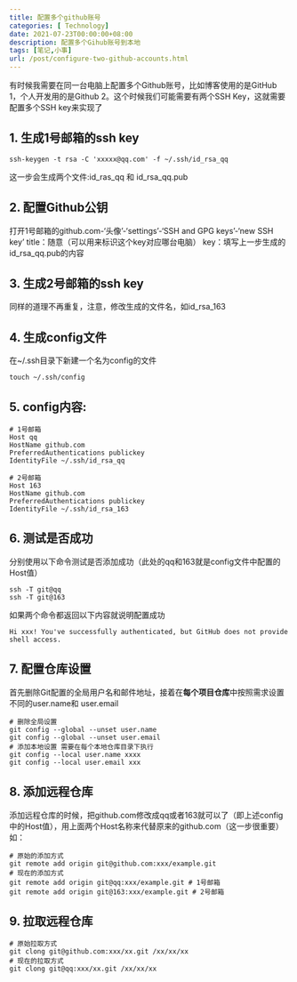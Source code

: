 ```yaml
---
title: 配置多个github账号
categories: [ Technology]
date: 2021-07-23T00:00:00+08:00
description: 配置多个Gihub账号到本地
tags: [笔记,小事]
url: /post/configure-two-github-accounts.html
---
```


有时候我需要在同一台电脑上配置多个Github账号，比如博客使用的是GitHub 1，个人开发用的是Github 2。这个时候我们可能需要有两个SSH Key，这就需要配置多个SSH key来实现了


## 1. 生成1号邮箱的ssh key

```shell
ssh-keygen -t rsa -C 'xxxxx@qq.com' -f ~/.ssh/id_rsa_qq
```

这一步会生成两个文件:id_ras_qq 和 id_rsa_qq.pub

## 2. 配置Github公钥

打开1号邮箱的github.com-‘头像’-‘settings’-‘SSH and GPG keys’-‘new SSH key’
title：随意（可以用来标识这个key对应哪台电脑）
key：填写上一步生成的id_rsa_qq.pub的内容


## 3. 生成2号邮箱的ssh key

同样的道理不再重复，注意，修改生成的文件名，如id_rsa_163

## 4. 生成config文件

在~/.ssh目录下新建一个名为config的文件

```shell
touch ~/.ssh/config
```

## 5. config内容:

```shell
# 1号邮箱
Host qq
HostName github.com
PreferredAuthentications publickey
IdentityFile ~/.ssh/id_rsa_qq

# 2号邮箱
Host 163
HostName github.com
PreferredAuthentications publickey
IdentityFile ~/.ssh/id_rsa_163
```



## 6. 测试是否成功

分别使用以下命令测试是否添加成功（此处的qq和163就是config文件中配置的Host值）

```shell
ssh -T git@qq
ssh -T git@163
```

如果两个命令都返回以下内容就说明配置成功
```shell
Hi xxx! You've successfully authenticated, but GitHub does not provide shell access.
```

## 7. 配置仓库设置

  首先删除Git配置的全局用户名和邮件地址，接着在**每个项目仓库**中按照需求设置不同的user.name和 user.email

```shell
# 删除全局设置
git config --global --unset user.name
git config --global --unset user.email
# 添加本地设置 需要在每个本地仓库目录下执行
git config --local user.name xxxx
git config --local user.email xxx
```

## 8. 添加远程仓库

添加远程仓库的时候，把github.com修改成qq或者163就可以了（即上述config中的Host值），用上面两个Host名称来代替原来的github.com（这一步很重要）如：

```shell
# 原始的添加方式
git remote add origin git@github.com:xxx/example.git
# 现在的添加方式
git remote add origin git@qq:xxx/example.git # 1号邮箱
git remote add origin git@163:xxx/example.git # 2号邮箱
```

## 9. 拉取远程仓库

```shell
# 原始拉取方式
git clong git@github.com:xxx/xx.git /xx/xx/xx
# 现在的拉取方式
git clong git@qq:xxx/xx.git /xx/xx/xx
```